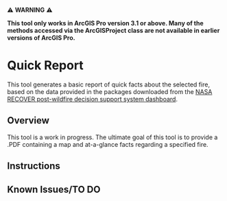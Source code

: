 
:warning: __WARNING__ :warning:

__This tool only works in ArcGIS Pro version 3.1 or above. Many of the methods accessed via the ArcGISProject class are not available in earlier versions of ArcGIS Pro.__

# Quick Report

This tool generates a basic report of quick facts about the selected fire, based on the data provided in the packages downloaded from the [NASA RECOVER post-wildfire decision support system dashboard](https://www.arcgis.com/apps/dashboards/19af90a8bc5d41188ed855d249bc1c72).

## Overview

This tool is a work in progress. The ultimate goal of this tool is to provide a .PDF containing a map and at-a-glance facts regarding a specified fire. 

## Instructions

## Known Issues/TO DO

